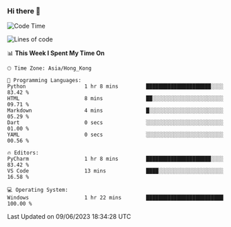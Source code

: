 ### Hi there 👋

<!--
**RoiexLee/RoiexLee** is a ✨ _special_ ✨ repository because its `README.md` (this file) appears on your GitHub profile.

Here are some ideas to get you started:

- 🔭 I’m currently working on ...
- 🌱 I’m currently learning ...
- 👯 I’m looking to collaborate on ...
- 🤔 I’m looking for help with ...
- 💬 Ask me about ...
- 📫 How to reach me: ...
- 😄 Pronouns: ...
- ⚡ Fun fact: ...
-->

<!--START_SECTION:waka-->
![Code Time](http://img.shields.io/badge/Code%20Time-266%20hrs%2022%20mins-blue)

![Lines of code](https://img.shields.io/badge/From%20Hello%20World%20I%27ve%20Written-39.7%20thousand%20lines%20of%20code-blue)

📊 **This Week I Spent My Time On** 

```text
🕑︎ Time Zone: Asia/Hong_Kong

💬 Programming Languages: 
Python                   1 hr 8 mins         █████████████████████░░░░   83.42 % 
HTML                     8 mins              ██░░░░░░░░░░░░░░░░░░░░░░░   09.71 % 
Markdown                 4 mins              █░░░░░░░░░░░░░░░░░░░░░░░░   05.29 % 
Dart                     0 secs              ░░░░░░░░░░░░░░░░░░░░░░░░░   01.00 % 
YAML                     0 secs              ░░░░░░░░░░░░░░░░░░░░░░░░░   00.56 % 

🔥 Editors: 
PyCharm                  1 hr 8 mins         █████████████████████░░░░   83.42 % 
VS Code                  13 mins             ████░░░░░░░░░░░░░░░░░░░░░   16.58 % 

💻 Operating System: 
Windows                  1 hr 22 mins        █████████████████████████   100.00 % 
```


 Last Updated on 09/06/2023 18:34:28 UTC
<!--END_SECTION:waka-->
